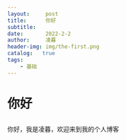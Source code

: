 ```yaml
---
layout:     post
title:      你好
subtitle:   
date:       2022-2-2
author:     凌暮
header-img: img/the-first.png
catalog:   true
tags:
    - 基础
---
```

# 你好
## 
 你好，我是凌暮，欢迎来到我的个人博客
